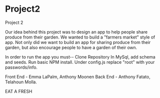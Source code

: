 # Project2
Project 2

Our idea behind this project was to design an app to help people share produce from their garden. 
We wanted to build a "farmers market" style of app.
Not only did we want to build an app for sharing produce from their garden, but also encourage people to have a garden of their own.

In order to run the app you must-- 
Clone Repository
In MySql, add schema and seeds.
Run basic NPM install.
Under config.js replace "root" with your passwords/info.


Front End - Emma LaPalm, Anthony Moonen
Back End - Anthony Fatato, Telahoun Molla.


EAT A FRESH